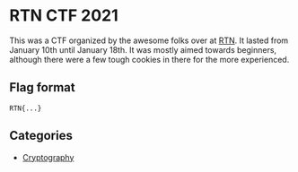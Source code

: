 # RTN CTF 2021

This was a CTF organized by the awesome folks over at [RTN](https://rtn-team.cc). It lasted from January 10th until January 18th. It was mostly aimed towards beginners, although there were a few tough cookies in there for the more experienced.

## Flag format

`RTN{...}`

## Categories

- [Cryptography](cryptography/)
